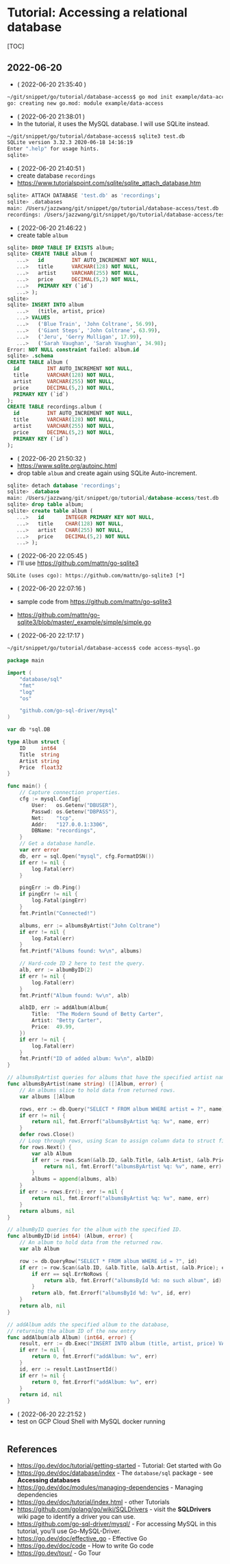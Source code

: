 # Tutorial: Accessing a relational database

[TOC]

## 2022-06-20

- ( 2022-06-20 21:35:40 )
```bash
~/git/snippet/go/tutorial/database-access$ go mod init example/data-access
go: creating new go.mod: module example/data-access
```
- ( 2022-06-20 21:38:01 )
- In the tutorial, it uses the MySQL database. I will use SQLite instead.
```bash
~/git/snippet/go/tutorial/database-access$ sqlite3 test.db
SQLite version 3.32.3 2020-06-18 14:16:19
Enter ".help" for usage hints.
sqlite>
```
- ( 2022-06-20 21:40:51 )
- create database `recordings`
- https://www.tutorialspoint.com/sqlite/sqlite_attach_database.htm
```bash
sqlite> ATTACH DATABASE 'test.db' as 'recordings';
sqlite> .databases
main: /Users/jazzwang/git/snippet/go/tutorial/database-access/test.db
recordings: /Users/jazzwang/git/snippet/go/tutorial/database-access/test.db
```
- ( 2022-06-20 21:46:22 )
- create table `album`
```sql
sqlite> DROP TABLE IF EXISTS album;
sqlite> CREATE TABLE album (
   ...>   id         INT AUTO_INCREMENT NOT NULL,
   ...>   title      VARCHAR(128) NOT NULL,
   ...>   artist     VARCHAR(255) NOT NULL,
   ...>   price      DECIMAL(5,2) NOT NULL,
   ...>   PRIMARY KEY (`id`)
   ...> );
sqlite>
sqlite> INSERT INTO album
   ...>   (title, artist, price)
   ...> VALUES
   ...>   ('Blue Train', 'John Coltrane', 56.99),
   ...>   ('Giant Steps', 'John Coltrane', 63.99),
   ...>   ('Jeru', 'Gerry Mulligan', 17.99),
   ...>   ('Sarah Vaughan', 'Sarah Vaughan', 34.98);
Error: NOT NULL constraint failed: album.id
sqlite> .schema
CREATE TABLE album (
  id         INT AUTO_INCREMENT NOT NULL,
  title      VARCHAR(128) NOT NULL,
  artist     VARCHAR(255) NOT NULL,
  price      DECIMAL(5,2) NOT NULL,
  PRIMARY KEY (`id`)
);
CREATE TABLE recordings.album (
  id         INT AUTO_INCREMENT NOT NULL,
  title      VARCHAR(128) NOT NULL,
  artist     VARCHAR(255) NOT NULL,
  price      DECIMAL(5,2) NOT NULL,
  PRIMARY KEY (`id`)
);
```
- ( 2022-06-20 21:50:32 )
- https://www.sqlite.org/autoinc.html
- drop table `album` and create again using SQLite Auto-increment.
```sql
sqlite> detach database 'recordings';
sqlite> .database
main: /Users/jazzwang/git/snippet/go/tutorial/database-access/test.db
sqlite> drop table album;
sqlite> create table album (
   ...>   id       INTEGER PRIMARY KEY NOT NULL,
   ...>   title    CHAR(128) NOT NULL,
   ...>   artist   CHAR(255) NOT NULL,
   ...>   price    DECIMAL(5,2) NOT NULL
   ...> );
```
- ( 2022-06-20 22:05:45 )
- I'll use https://github.com/mattn/go-sqlite3
```
SQLite (uses cgo): https://github.com/mattn/go-sqlite3 [*]
```
- ( 2022-06-20 22:07:16 )
- sample code from https://github.com/mattn/go-sqlite3
- https://github.com/mattn/go-sqlite3/blob/master/_example/simple/simple.go

- ( 2022-06-20 22:17:17 )
```bash
~/git/snippet/go/tutorial/database-access$ code access-mysql.go
```
```go
package main

import (
    "database/sql"
    "fmt"
    "log"
    "os"

    "github.com/go-sql-driver/mysql"
)

var db *sql.DB

type Album struct {
    ID     int64
    Title  string
    Artist string
    Price  float32
}

func main() {
    // Capture connection properties.
    cfg := mysql.Config{
        User:   os.Getenv("DBUSER"),
        Passwd: os.Getenv("DBPASS"),
        Net:    "tcp",
        Addr:   "127.0.0.1:3306",
        DBName: "recordings",
    }
    // Get a database handle.
    var err error
    db, err = sql.Open("mysql", cfg.FormatDSN())
    if err != nil {
        log.Fatal(err)
    }

    pingErr := db.Ping()
    if pingErr != nil {
        log.Fatal(pingErr)
    }
    fmt.Println("Connected!")

    albums, err := albumsByArtist("John Coltrane")
    if err != nil {
        log.Fatal(err)
    }
    fmt.Printf("Albums found: %v\n", albums)

    // Hard-code ID 2 here to test the query.
    alb, err := albumByID(2)
    if err != nil {
        log.Fatal(err)
    }
    fmt.Printf("Album found: %v\n", alb)

    albID, err := addAlbum(Album{
        Title:  "The Modern Sound of Betty Carter",
        Artist: "Betty Carter",
        Price:  49.99,
    })
    if err != nil {
        log.Fatal(err)
    }
    fmt.Printf("ID of added album: %v\n", albID)
}

// albumsByArtist queries for albums that have the specified artist name.
func albumsByArtist(name string) ([]Album, error) {
    // An albums slice to hold data from returned rows.
    var albums []Album

    rows, err := db.Query("SELECT * FROM album WHERE artist = ?", name)
    if err != nil {
        return nil, fmt.Errorf("albumsByArtist %q: %v", name, err)
    }
    defer rows.Close()
    // Loop through rows, using Scan to assign column data to struct fields.
    for rows.Next() {
        var alb Album
        if err := rows.Scan(&alb.ID, &alb.Title, &alb.Artist, &alb.Price); err != nil {
            return nil, fmt.Errorf("albumsByArtist %q: %v", name, err)
        }
        albums = append(albums, alb)
    }
    if err := rows.Err(); err != nil {
        return nil, fmt.Errorf("albumsByArtist %q: %v", name, err)
    }
    return albums, nil
}

// albumByID queries for the album with the specified ID.
func albumByID(id int64) (Album, error) {
    // An album to hold data from the returned row.
    var alb Album

    row := db.QueryRow("SELECT * FROM album WHERE id = ?", id)
    if err := row.Scan(&alb.ID, &alb.Title, &alb.Artist, &alb.Price); err != nil {
        if err == sql.ErrNoRows {
            return alb, fmt.Errorf("albumsById %d: no such album", id)
        }
        return alb, fmt.Errorf("albumsById %d: %v", id, err)
    }
    return alb, nil
}

// addAlbum adds the specified album to the database,
// returning the album ID of the new entry
func addAlbum(alb Album) (int64, error) {
    result, err := db.Exec("INSERT INTO album (title, artist, price) VALUES (?, ?, ?)", alb.Title, alb.Artist, alb.Price)
    if err != nil {
        return 0, fmt.Errorf("addAlbum: %v", err)
    }
    id, err := result.LastInsertId()
    if err != nil {
        return 0, fmt.Errorf("addAlbum: %v", err)
    }
    return id, nil
}
```
- ( 2022-06-20 22:21:52 )
- test on GCP Cloud Shell with MySQL docker running
```bash

```

## References

- https://go.dev/doc/tutorial/getting-started -  Tutorial: Get started with Go
- https://go.dev/doc/database/index - The `database/sql` package - see **Accessing databases**
- https://go.dev/doc/modules/managing-dependencies - Managing dependencies
- https://go.dev/doc/tutorial/index.html - other Tutorials
- https://github.com/golang/go/wiki/SQLDrivers - visit the **SQLDrivers** wiki page to identify a driver you can use.
- https://github.com/go-sql-driver/mysql/ - For accessing MySQL in this tutorial, you’ll use Go-MySQL-Driver.
- https://go.dev/doc/effective_go - Effective Go
- https://go.dev/doc/code - How to write Go code
- https://go.dev/tour/ - Go Tour